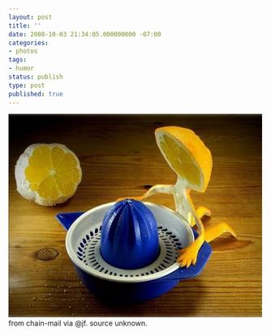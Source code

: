 ```yaml
---
layout: post
title: ''
date: 2008-10-03 21:34:05.000000000 -07:00
categories:
- photos
tags:
- humor
status: publish
type: post
published: true
---
```

<div class="figure">
<img src="/assets/F0ca4HZtJemvp246Zag5wsSFo1_500.jpg" alt="" />
		        </div>
		from chain-mail via @jf. source unknown.
